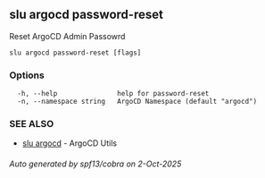 ## slu argocd password-reset

Reset ArgoCD Admin Passowrd

```
slu argocd password-reset [flags]
```

### Options

```
  -h, --help               help for password-reset
  -n, --namespace string   ArgoCD Namespace (default "argocd")
```

### SEE ALSO

* [slu argocd](slu_argocd.md)	 - ArgoCD Utils

###### Auto generated by spf13/cobra on 2-Oct-2025
